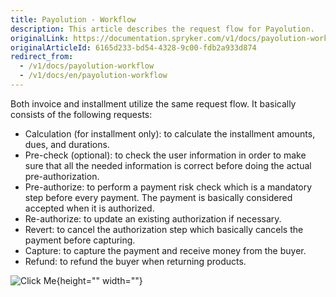 ```yaml
---
title: Payolution - Workflow
description: This article describes the request flow for Payolution.
originalLink: https://documentation.spryker.com/v1/docs/payolution-workflow
originalArticleId: 6165d233-bd54-4328-9c00-fdb2a933d874
redirect_from:
  - /v1/docs/payolution-workflow
  - /v1/docs/en/payolution-workflow
---
```


Both invoice and installment utilize the same request flow. It basically consists of the following requests:

* Calculation (for installment only): to calculate the installment amounts, dues, and durations.
* Pre-check (optional): to check the user information in order to make sure that all the needed information is correct before doing the actual pre-authorization.
* Pre-authorize: to perform a payment risk check which is a mandatory step before every payment. The payment is basically considered accepted when it is authorized.
* Re-authorize: to update an existing authorization if necessary.
* Revert: to cancel the authorization step which basically cancels the payment before capturing.
* Capture: to capture the payment and receive money from the buyer.
* Refund: to refund the buyer when returning products.

![Click Me](https://spryker.s3.eu-central-1.amazonaws.com/docs/Technology+Partners/Payment+Partners/Payolution/payolution-workflow.png){height="" width=""} 
